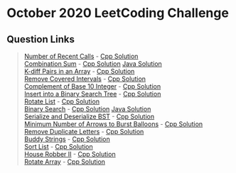# October 2020 LeetCoding Challenge

## Question Links
> [Number of Recent Calls](https://leetcode.com/explore/featured/card/october-leetcoding-challenge/559/week-1-october-1st-october-7th/3480/) - [Cpp Solution](./01.%20Number%20of%20Recent%20Calls.cpp)     
> [Combination Sum](https://leetcode.com/explore/featured/card/october-leetcoding-challenge/559/week-1-october-1st-october-7th/3481/) - [Cpp Solution](./02.%20Combination%20Sum.cpp)  [Java Solution](./02.%20Combination%20Sum.java)       
> [K-diff Pairs in an Array](https://leetcode.com/explore/featured/card/october-leetcoding-challenge/559/week-1-october-1st-october-7th/3482/) - [Cpp Solution](./03.%20K-diff%20Pairs%20in%20an%20Array.cpp)     
> [Remove Covered Intervals](https://leetcode.com/explore/featured/card/october-leetcoding-challenge/559/week-1-october-1st-october-7th/3483/) - [Cpp Solution](./04.%20Remove%20Covered%20Intervals.cpp)     
> [Complement of Base 10 Integer](https://leetcode.com/explore/featured/card/october-leetcoding-challenge/559/week-1-october-1st-october-7th/3484/) - [Cpp Solution](./05.%20Complement%20of%20Base%2010%20Integer.cpp)     
> [Insert into a Binary Search Tree](https://leetcode.com/explore/featured/card/october-leetcoding-challenge/559/week-1-october-1st-october-7th/3485/) - [Cpp Solution](./06.%20Insert%20into%20a%20Binary%20Search%20Tree.cpp)     
> [Rotate List](https://leetcode.com/explore/featured/card/october-leetcoding-challenge/559/week-1-october-1st-october-7th/3486/) - [Cpp Solution](./07.%20Rotate%20List.cpp)     
> [Binary Search](https://leetcode.com/explore/challenge/card/october-leetcoding-challenge/560/week-2-october-8th-october-14th/3488/) - [Cpp Solution](./08.%20Binary%20Search.cpp)  [Java Solution](./08.%20Binary%20Search.java)    
> [Serialize and Deserialize BST](https://leetcode.com/explore/challenge/card/october-leetcoding-challenge/560/week-2-october-8th-october-14th/3489/) - [Cpp Solution](./09.%20Serialize%20and%20Deserialize%20BST.cpp)    
> [Minimum Number of Arrows to Burst Balloons](https://leetcode.com/explore/challenge/card/october-leetcoding-challenge/560/week-2-october-8th-october-14th/3490/) - [Cpp Solution](./10.%20Minimum%20Number%20of%20Arrows%20to%20Burst%20Balloons.cpp)      
> [Remove Duplicate Letters](https://leetcode.com/explore/challenge/card/october-leetcoding-challenge/560/week-2-october-8th-october-14th/3491/) - [Cpp Solution](./11.%20Remove%20Duplicate%20Letters.cpp)    
> [Buddy Strings](https://leetcode.com/explore/challenge/card/october-leetcoding-challenge/560/week-2-october-8th-october-14th/3492/) - [Cpp Solution](./12.%20Buddy%20Strings.cpp)     
> [Sort List](https://leetcode.com/explore/challenge/card/october-leetcoding-challenge/560/week-2-october-8th-october-14th/3493/) - [Cpp Solution](./13.%20Sort%20List.cpp)     
> [House Robber II](https://leetcode.com/explore/challenge/card/october-leetcoding-challenge/560/week-2-october-8th-october-14th/3494/) - [Cpp Solution](./14.%20House%20Robber%20II.cpp)     
> [Rotate Array](https://leetcode.com/explore/challenge/card/october-leetcoding-challenge/561/week-3-october-15th-october-21st/3496/) - [Cpp Solution](./15.%20Rotate%20Array.cpp)     




<!-- 

> []() - [Solution]()     
> []() - [Solution]()     
> []() - [Solution]()     
> []() - [Solution]()     
> []() - [Solution]()     

 -->
